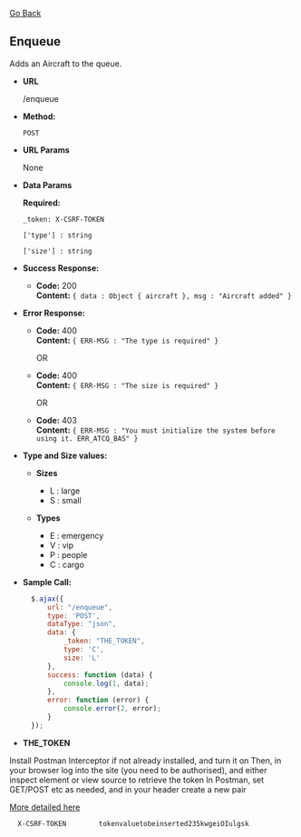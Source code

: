 [Go Back](https://github.com/alvaroassmus/mendATC#readme)

**Enqueue**
----
Adds an Aircraft to the queue.

* **URL**

  /enqueue

* **Method:**

  `POST`

*  **URL Params**

   None

* **Data Params**

  **Required:**

  `_token: X-CSRF-TOKEN`

  `['type'] : string`
  
  `['size'] : string`

* **Success Response:**

    * **Code:** 200 <br />
      **Content:** `{ data : Object { aircraft }, msg : "Aircraft added" }`

* **Error Response:**

    * **Code:** 400 <br />
      **Content:** `{ ERR-MSG : "The type is required" }`

      OR

    * **Code:** 400 <br />
      **Content:** `{ ERR-MSG : "The size is required" }`

      OR

    * **Code:** 403 <br />
      **Content:** `{ ERR-MSG : "You must initialize the system before using it. ERR_ATCQ_BAS" }`

* **Type and Size values:**
  
  * **Sizes**
  
    - L : large
    - S : small
    
  * **Types**
  
    - E : emergency
    - V : vip
    - P : people
    - C : cargo

* **Sample Call:**

  ```javascript
    $.ajax({
        url: "/enqueue",
        type: 'POST',
        dataType: "json",
        data: {
            _token: "THE_TOKEN",
            type: 'C',
            size: 'L'
        },
        success: function (data) {
            console.log(1, data);
        },
        error: function (error) {
            console.error(2, error);
        }
    });
  ```
* **THE_TOKEN**

Install Postman Interceptor if not already installed, and turn it on
Then, in your browser log into the site (you need to be authorised), and either inspect element or view source to retrieve the token
In Postman, set GET/POST etc as needed, and in your header create a new pair 

<a href="https://gist.github.com/ethanstenis/3cc78c1d097680ac7ef0" target="_blank">More detailed here</a>

  ```
    X-CSRF-TOKEN        tokenvaluetobeinserted235kwgeiOIulgsk
  ```
